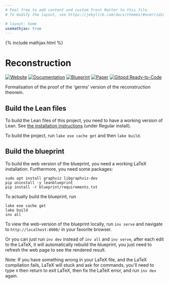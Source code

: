 ```yaml
---
# Feel free to add content and custom Front Matter to this file.
# To modify the layout, see https://jekyllrb.com/docs/themes/#overriding-theme-defaults

# layout: home
usemathjax: true
---
```


{% include mathjax.html %}

# Reconstruction

[![Website](https://img.shields.io/badge/Website-ready-green)](https://hairer.github.io/Reconstruction/) [![Documentation](https://img.shields.io/badge/Documentation-passing-green)](https://hairer.github.io/Reconstruction/docs/) [![Blueprint](https://img.shields.io/badge/Blueprint-WIP-blue)](https://hairer.github.io/Reconstruction/blueprint/)  [![Paper](https://img.shields.io/badge/Paper-WIP-blue)](https://hairer.github.io/Reconstruction/blueprint.pdf) [![Gitpod Ready-to-Code](https://img.shields.io/badge/Gitpod-ready--to--code-blue?logo=gitpod)](https://gitpod.io/#https://github.com/hairer/Reconstruction)

Formalisation of the proof of the 'germs' version of the reconstruction theorem.

## Build the Lean files

To build the Lean files of this project, you need to have a working version of Lean.
See [the installation instructions](https://leanprover-community.github.io/get_started.html) (under Regular install).

To build the project, run `lake exe cache get` and then `lake build`.

## Build the blueprint

To build the web version of the blueprint, you need a working LaTeX installation.
Furthermore, you need some packages:

```
sudo apt install graphviz libgraphviz-dev
pip uninstall -y leanblueprint
pip install -r blueprint/requirements.txt
```

To actually build the blueprint, run
```
lake exe cache get
lake build
inv all
```

To view the web-version of the blueprint locally, run `inv serve` and navigate to
`http://localhost:8000/` in your favorite browser.

Or you can just run `inv dev` instead of `inv all` and `inv serve`, after each edit to the LaTeX,
it will automatically rebuild the blueprint, you just need to refresh the web page to see the rendered result.

Note: If you have something wrong in your LaTeX file, and the LaTeX compilation fails,
LaTeX will stuck and ask for commands, you'll need to type `X` then return to exit LaTeX,
then fix the LaTeX error, and run `inv dev` again.
